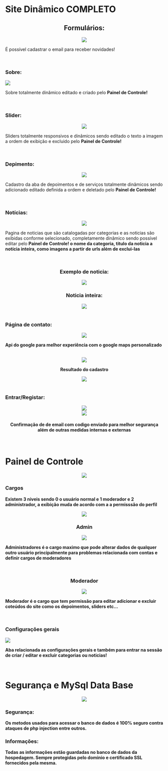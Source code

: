 <h1>Site Dinâmico COMPLETO</h1>
<div align='center'>
  <h2>Formulários: </h2>
  <img src='https://github.com/micher12/site_dinamico/assets/84326814/707ba937-0b89-4974-b771-dbfb8f9869db'>
</div>
<p>É possível cadastrar o email para receber novidades!</p>
<br/>

<h3>Sobre: </h3>
<img src='https://github.com/micher12/site_dinamico/assets/84326814/71723bd6-cc40-4347-9170-1d516ae61c4c'>
<p>Sobre totalmente dinâmico editado e criado pelo <b>Painel de Controle!</b></p>
<br/>

<h3>Slider:</h3>
<div align='center'>
  <img src='https://github.com/micher12/site_dinamico/assets/84326814/d9f20dab-e8a6-494d-856b-6942ce91fb4d'>
</div>
<p>Sliders totalmente responsivos e dinâmicos sendo editado o texto a imagem a ordem de exibição e excluido pelo <b>Painel de Controle!</b></p>
<br/>

<h3>Depimento:</h3>
<div align='center'>
  <img src='https://github.com/micher12/site_dinamico/assets/84326814/975c10b6-be4a-454a-81c5-a439a49bfe89'>  
</div>
<p>Cadastro da aba de depoimentos e de serviços totalmente dinâmicos sendo adicionado editado definida a ordem e deletado pelo <b>Painel de Controle!</b> </p>
<br/>

<h3>Notícias: </h3>
<div align='center'>
  <img src='https://github.com/micher12/site_dinamico/assets/84326814/36f61b52-a126-43cb-b4a1-cceac094a082'>
</div>
<p>Pagina de noticias que são catalogadas por categorias e as noticias são exibidas conforme selecionado, completamente dinâmico sendo possível editar pelo <b>Painel de Controle!<b/> o nome da categoria, titulo da noticia a notícia inteira, como imagens a partir de urls além de exclui-las </p>
<br/>
<div align='center'>
  <h3>Exemplo de noticia: </h3>
  <img src='https://github.com/micher12/site_dinamico/assets/84326814/9ac0368b-8592-4eea-a742-7028935b76c5'> 
  <h3>Noticia inteira: </h3>
  <img src='https://github.com/micher12/site_dinamico/assets/84326814/183790a6-487d-4b91-b6b4-fb3ba25d54af'>
</div>
<br/>


<h3>Página de contato:</h3>
<div align='center'>
  <img src='https://github.com/micher12/site_dinamico/assets/84326814/9e50cd03-8395-4ef4-bdf9-42fdb3c7f9aa'>
</div>
<p>Api do google para melhor experiência com o google maps personalizado</p>
<br/>
<div align='center'>
  <img src='https://github.com/micher12/site_dinamico/assets/84326814/b62d883f-b640-4efb-8f0d-7b4cbf27c77f'>
  <br/>
  <p>Resultado do cadastro</p>
  <img src='https://github.com/micher12/site_dinamico/assets/84326814/02131dfa-fc03-47ba-be9c-74a18e9716cb'>
</div>
<br/>

<h3>Entrar/Registar: </h3>
<div align='center'>
  <img src='https://github.com/micher12/site_dinamico/assets/84326814/9e644d26-e872-413f-a0ea-9b38318535e3'>
  <br/>
  <img src='https://github.com/micher12/site_dinamico/assets/84326814/335aca8e-8bfb-4629-b1f5-0afccf9fdced'>
  <h4>Confirmação de de email com codigo enviado para melhor segurança além de outras medidas internas e externas</h4>
</div>
<br/>

<h1>Painel de Controle</h1>
<div align='center'>
  <img src='https://github.com/micher12/site_dinamico/assets/84326814/9a031f2c-5b93-4d87-bc9b-957a7534e8db'>
</div>
<h3>Cargos </h3>
<p>Existem 3 <b>niveis</b> sendo 0 o usuário normal e 1 moderador e 2 administrador, a exibição muda de acordo com a a permisssão do perfil</p>
<div align='center'>
<img src='https://github.com/micher12/site_dinamico/assets/84326814/9468c07d-c8d4-45af-9772-c9c093d61e17'>
<h3>Admin</h3>
  <img src='https://github.com/micher12/site_dinamico/assets/84326814/202c6486-1130-4909-ae61-1ac9afd484cf'>
</div>
<p>Administradores é o cargo maximo que pode alterar dados de qualquer outro usuário principalmente para problemas relacionada com contas e definir cargos de moderadores</p>
<br/>
<div align='center'>
<h3>Moderador</h3>
  <img src='https://github.com/micher12/site_dinamico/assets/84326814/30f3216c-1ee7-4ae3-a9d1-6fa6ccc6410e'>
</div>
<p>Moderador é o cargo que tem permissão para editar adicionar e excluir coteúdos do site como os depoimentos, sliders etc...</p>
<br/>
<h3>Configurações gerais</h3>
  <img src='https://github.com/micher12/site_dinamico/assets/84326814/624bafed-cc30-4d63-9b65-1da9a4c2cf5a'>
</div>
<p>Aba relacionada as configurações gerais e também para entrar na sessão de criar / editar e excluir categorias ou noticias!</p>
<br/>

<h1>Segurança e MySql Data Base</h1>
<div align='center'>
  <img src='https://github.com/micher12/site_dinamico/assets/84326814/150afc38-2aa9-44df-8053-d65c0be94041'>
</div>
<h3>Segurança:</h3>
<p>Os metodos usados para acessar o banco de dados é 100% seguro contra ataques de php injection entre outros.</p>
<h3>Informações:</h3>
<p>Todas as informações estão guardadas no banco de dados da hospedagem. Sempre protegidas pelo dominio e certificado SSL fornecidos pela mesma.</p>
<br/>


